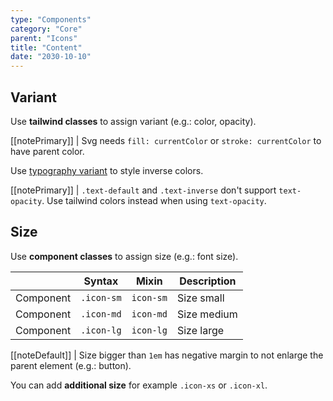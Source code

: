 ```yaml
---
type: "Components"
category: "Core"
parent: "Icons"
title: "Content"
date: "2030-10-10"
---
```


## Variant

Use **tailwind classes** to assign variant (e.g.: color, opacity).


[[notePrimary]]
| Svg needs `fill: currentColor` or `stroke: currentColor` to have parent color.

<demo>
  <demovanilla src="vanilla/components/core/icons/variant">
  </demovanilla>
</demo>

Use [typography variant](/components/core/typography/content#variant) to style inverse colors.

[[notePrimary]]
| `.text-default` and `.text-inverse` don't support `text-opacity`. Use tailwind colors instead when using `text-opacity`.

<demo>
  <demovanilla src="vanilla/components/core/icons/inverse">
  </demovanilla>
</demo>

## Size

Use **component classes** to assign size (e.g.: font size).

<div class="table-scroll">

|                      | Syntax                          | Mixin            | Description                   |
| ----------------------- | ----------------------------------------- | -----------------------------| ----------------------------- |
| Component                  | `.icon-sm`                     | `icon-sm`                | Size small            |
| Component                  | `.icon-md`                     | `icon-md`                | Size medium            |
| Component                  | `.icon-lg`                     | `icon-lg`                | Size large            |

</div>

[[noteDefault]]
| Size bigger than `1em` has negative margin to not enlarge the parent element (e.g.: button).

<demo>
  <demovanilla src="vanilla/components/core/icons/size">
  </demovanilla>
</demo>

You can add **additional size** for example `.icon-xs` or `.icon-xl`.
